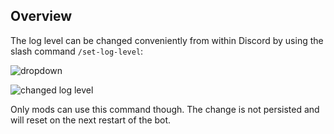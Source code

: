 ## Overview

The log level can be changed conveniently from within Discord by using the slash command `/set-log-level`:

![dropdown](https://i.imgur.com/hAy6LAk.png)

![changed log level](https://i.imgur.com/x3S6V1m.png)

Only mods can use this command though. The change is not persisted and will reset on the next restart of the bot.